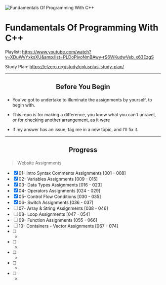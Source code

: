 ![Fundamentals Of Programming With C++](https://elzero.org/fundamentals.png)

# Fundamentals Of Programming With C++

Playlist: https://www.youtube.com/watch?v=XDuWyYxksXU&amp;list=PLDoPjvoNmBAwy-rS6WKudwVeb_x63EzgS

Study Plan: https://elzero.org/study/cplusplus-study-plan/

---

## <p align="center" >Before You Begin</p>

- You've got to undertake to illuminate the assignments by yourself, to begin with.
- This repo is for making a difference, you know what you can't unravel, or for checking another arrangement, as it were

- If my answer has an issue, tag me in a new topic, and I'll fix it.

---

## <p align="center">Progress</p>


> Website Assignments


* [X] 01- Intro Syntax Comments Assignments     [001 - 008]
* [X] 02- Variables Assignments                 [009 - 015]
* [X] 03- Data Types Assignments                [016 - 023]
* [X] 04- Operators Assignments                 [024 - 029]
* [X] 05- Control Flow Conditions               [030 - 035]
* [X] 06- Switch Assignments                    [036 - 037]
* [ ] 07- Array & String Assignments            [038 - 046]
* [ ] 08- Loop Assignments                      [047 - 054]
* [ ] 09- Function Assignments                  [055 - 066]
* [ ] 10- Containers - Vector Assignments       [067 - 074]
* [ ] -
* [ ] -
* [ ] -
* [ ] -
* [ ] -
